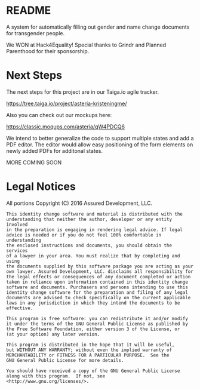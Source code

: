 # README

A system for automatically filling out gender and name change documents
for transgender people.

We WON at Hack4Equality! Special thanks to Grindr and Planned Parenthood
for their sponsorship.

# Next Steps

The next steps for this project are in our Taiga.io agile tracker.

https://tree.taiga.io/project/asteria-kristeningme/

Also you can check out our mockups here:

https://classic.moqups.com/asteria/qW4PDCQ6

We intend to better generalize the code to support multiple states and
add a PDF editor. The editor would allow easy positioning of the form
elements on newly added PDFs for additonal states.

MORE COMING SOON

# Legal Notices

All portions Copyright (C) 2016 Assured Development, LLC.

    This identity change software and material is distributed with the
    understanding that neither the author, developer or any entity involved
    in the preparation is engaging in rendering legal advice. If legal
    advice is needed or if you do not feel 100% comfortable in understanding
    the enclosed instructions and documents, you should obtain the services
    of a lawyer in your area. You must realize that by completing and using
    the documents supplied by this software package you are acting as your
    own lawyer. Assured Development, LLC. disclaims all responsibility for
    the legal effects or consequences of any document completed or action
    taken in reliance upon information contained in this identity change
    software and documents. Purchasers and persons intending to use this
    identity change software for the preparation and filing of any legal
    documents are advised to check specifically on the current applicable
    laws in any jurisdiction in which they intend the documents to be
    effective.

    This program is free software: you can redistribute it and/or modify
    it under the terms of the GNU General Public License as published by
    the Free Software Foundation, either version 3 of the License, or
    (at your option) any later version.

    This program is distributed in the hope that it will be useful,
    but WITHOUT ANY WARRANTY; without even the implied warranty of
    MERCHANTABILITY or FITNESS FOR A PARTICULAR PURPOSE.  See the
    GNU General Public License for more details.

    You should have received a copy of the GNU General Public License
    along with this program.  If not, see
    <http://www.gnu.org/licenses/>.
